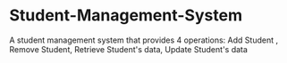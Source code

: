 # Student-Management-System
A student management system that provides 4 operations: Add Student , Remove Student, Retrieve Student's data, Update Student's data
